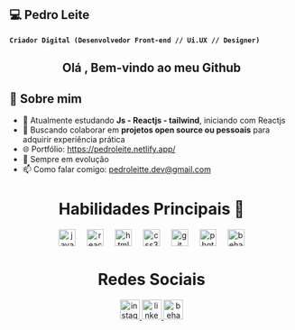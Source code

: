 ## 💻 Pedro Leite 
**`Criador Digital (Desenvolvedor Front-end // Ui.UX // Designer)`**
<h2 align="center">Olá , Bem-vindo ao meu Github</h2>

###

## 🧠 Sobre mim

- 🚀 Atualmente estudando **Js - Reactjs - tailwind**, iniciando com Reactjs 
- 🤝 Buscando colaborar em **projetos open source ou pessoais** para adquirir experiência prática  
- 🌐 Portfólio: https://pedroleite.netlify.app/
- 💬 Sempre em evolução 
- 📫 Como falar comigo: pedroleitte.dev@gmail.com
###









<div align="center">
  <h1 align="center">Habilidades Principais 🌟</h1>
  <img src="https://cdn.jsdelivr.net/gh/devicons/devicon/icons/javascript/javascript-original.svg" height="30" alt="javascript logo"  />
  <img width="12" />
  <img src="https://cdn.jsdelivr.net/gh/devicons/devicon/icons/react/react-original.svg" height="30" alt="react logo"  />
  <img width="12" />
  <img src="https://cdn.jsdelivr.net/gh/devicons/devicon/icons/html5/html5-original.svg" height="30" alt="html5 logo"  />
  <img width="12" />
  <img src="https://cdn.jsdelivr.net/gh/devicons/devicon/icons/css3/css3-original.svg" height="30" alt="css3 logo"  />
  <img width="12" />
  <img src="https://cdn.jsdelivr.net/gh/devicons/devicon/icons/git/git-original.svg" height="30" alt="git logo"  />
  <img width="12" />
  <img src="https://cdn.jsdelivr.net/gh/devicons/devicon/icons/photoshop/photoshop-plain.svg" height="30" alt="photoshop logo"  />
  <img width="12" />
  <img src="https://cdn.jsdelivr.net/gh/devicons/devicon/icons/behance/behance-original.svg" height="30" alt="behance logo"  />
</div>

###
<h1 align='center'> Redes Sociais </h1>


<div align="center">
  <a href="https://www.instagram.com/pedroleiteh_/" target="_blank">
    <img src="https://img.shields.io/static/v1?message=Instagram&logo=instagram&label=&color=E4405F&logoColor=white&labelColor=&style=for-the-badge" height="35" alt="instagram logo"  />
  </a>
  <a href="https://www.linkedin.com/in/pedro-leite-9b1582352/" target="_blank">
    <img src="https://img.shields.io/static/v1?message=LinkedIn&logo=linkedin&label=&color=0077B5&logoColor=white&labelColor=&style=for-the-badge" height="35" alt="linkedin logo"  />
  </a>
  <a href="https://www.behance.net/pedroleiteh_" target="_blank">
    <img src="https://img.shields.io/static/v1?message=Behance&logo=behance&label=&color=1769ff&logoColor=white&labelColor=&style=for-the-badge" height="35" alt="behance logo"  />
  </a>
</div>



###


###


